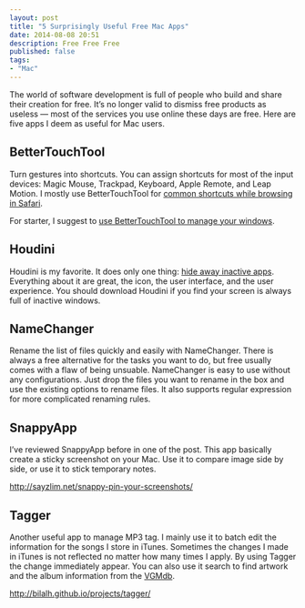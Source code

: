 ```yaml
---
layout: post
title: "5 Surprisingly Useful Free Mac Apps"
date: 2014-08-08 20:51
description: Free Free Free
published: false
tags:
- "Mac"
---
```


The world of software development is full of people who build and share their creation for free. It’s no longer valid to dismiss free products as useless — most of the services you use online these days are free. Here are five apps I deem as useful for Mac users.

<!-- more -->

## BetterTouchTool
Turn gestures into shortcuts. You can assign shortcuts for most of the input devices: Magic Mouse, Trackpad, Keyboard, Apple Remote, and Leap Motion. I mostly use BetterTouchTool for [common shortcuts while browsing in Safari](http://brettterpstra.com/2013/06/06/just-some-bettertouchtool-notes/ "Just some BetterTouchTool notes - BrettTerpstra.com").

For starter, I suggest to [use BetterTouchTool to manage your windows](http://sayzlim.net/bettertouchtool-windows-management "BetterTouchTool for Windows Management - Sayz Lim").

## Houdini
Houdini is my favorite. It does only one thing: [hide away inactive apps](http://sayzlim.net/reason-hide-inactive-apps "Reason to Hide Away Inactive Apps - Sayz Lim"). Everything about it are great, the icon, the user interface, and the user experience. You should download Houdini if you find your screen is always full of inactive windows.

## NameChanger
Rename the list of files quickly and easily with NameChanger. There is always a free alternative for the tasks you want to do, but free usually comes with a flaw of being unsuable. NameChanger is easy to use without any configurations. Just drop the files you want to rename in the box and use the existing options to rename files. It also supports regular expression for more complicated renaming rules.

## SnappyApp

I’ve reviewed SnappyApp before in one of the post. This app basically create a sticky screenshot on your Mac. Use it to compare image side by side, or use it to stick temporary notes.

http://sayzlim.net/snappy-pin-your-screenshots/

## Tagger

Another useful app to manage MP3 tag. I mainly use it to batch edit the information for the songs I store in iTunes. Sometimes the changes I made in iTunes is not reflected no matter how many times I apply. By using Tagger the change immediately appear. You can also use it search to find artwork and the album information from the [VGMdb](http://vgmdb.net/ "VGMdb: Video Game Music and Anime Soundtrack Database").

http://bilalh.github.io/projects/tagger/